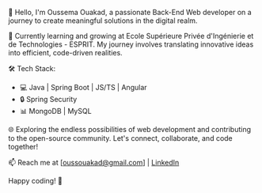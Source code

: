 👋 Hello, I'm Oussema Ouakad, a passionate Back-End Web developer on a journey to create meaningful solutions in the digital realm.

🚀 Currently learning and growing at Ecole Supérieure Privée d'Ingénierie et de Technologies - ESPRIT. My journey involves translating innovative ideas into efficient, code-driven realities.

🛠️ Tech Stack:
- 💻 Java | Spring Boot | JS/TS | Angular
- 🔒 Spring Security
- 📊 MongoDB | MySQL

🌐 Exploring the endless possibilities of web development and contributing to the open-source community. Let's connect, collaborate, and code together!

📫 Reach me at [oussouakad@gmail.com] | [LinkedIn](https://www.linkedin.com/in/ouakadoussema/)

Happy coding! 🚀
